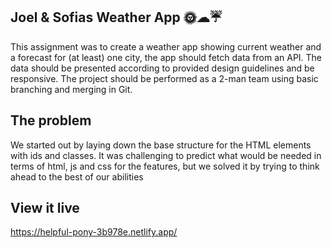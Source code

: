 ## Joel & Sofias Weather App 🌞☁☔

This assignment was to create a weather app showing current weather and a forecast for (at least) one city, the app should fetch data from an API. The data should be presented according to provided design guidelines and be responsive.
The project should be performed as a 2-man team using basic branching and merging in Git.

## The problem

We started out by laying down the base structure for the HTML elements with ids and classes. It was challenging to predict what would be needed in terms of html, js and css for the features, but we solved it by trying to think ahead to the best of our abilities

## View it live

https://helpful-pony-3b978e.netlify.app/

